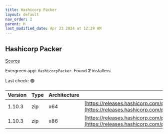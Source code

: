 ```yaml
---
title: Hashicorp Packer
layout: default
nav_order: 2
parent: H
last_modified_date: Apr 23 2024 at 12:29 AM
---
```


## Hashicorp Packer

[Source](https://packer.io/)

Evergreen app: `HashicorpPacker`. Found **2** installers.

Last check: 🟢

| Version | Type | Architecture | URI                                                                                                                                                          |
| ------- | ---- | ------------ | ------------------------------------------------------------------------------------------------------------------------------------------------------------ |
| 1.10.3  | zip  | x64          | [https://releases.hashicorp.com/packer/1.10.3/packer_1.10.3_windows_amd64.zip](https://releases.hashicorp.com/packer/1.10.3/packer_1.10.3_windows_amd64.zip) |
| 1.10.3  | zip  | x86          | [https://releases.hashicorp.com/packer/1.10.3/packer_1.10.3_windows_386.zip](https://releases.hashicorp.com/packer/1.10.3/packer_1.10.3_windows_386.zip)     |
